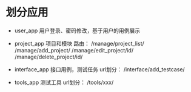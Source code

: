 # 划分应用
* user_app 用户登录、密码修改，基于用户的用例展示
* project_app 项目和模块
路由：
/manage/project_list/
/manage/add_project/
/manage/edit_project/id/
/manage/delete_project/id/

* interface_app 接口用例，测试任务
url划分：
/interface/add_testcase/

* tools_app 测试工具
url划分：
/tools/xxx/
